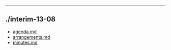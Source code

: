 

---

## ./interim-13-08

- [agenda.md](agenda.md)
- [arrangements.md](arrangements.md)
- [minutes.md](minutes.md)